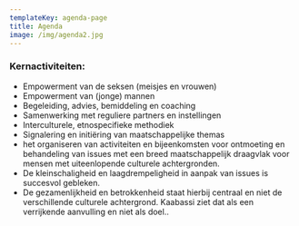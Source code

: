 ```yaml
---
templateKey: agenda-page
title: Agenda
image: /img/agenda2.jpg
---
```

### Kernactiviteiten:

* Empowerment van de seksen (meisjes en vrouwen)
* Empowerment van (jonge) mannen
* Begeleiding, advies, bemiddeling en coaching
* Samenwerking met reguliere partners en instellingen
* Interculturele, etnospecifieke methodiek
* Signalering en initiëring van maatschappelijke themas
* het organiseren van activiteiten en bijeenkomsten voor ontmoeting en behandeling van issues met een breed maatschappelijk draagvlak voor mensen met uiteenlopende culturele achtergronden.
* De kleinschaligheid en laagdrempeligheid in aanpak van issues is succesvol gebleken.
* De gezamenlijkheid en betrokkenheid staat hierbij centraal en niet de verschillende culturele achtergrond. Kaabassi ziet dat als een verrijkende aanvulling en niet als doel..
